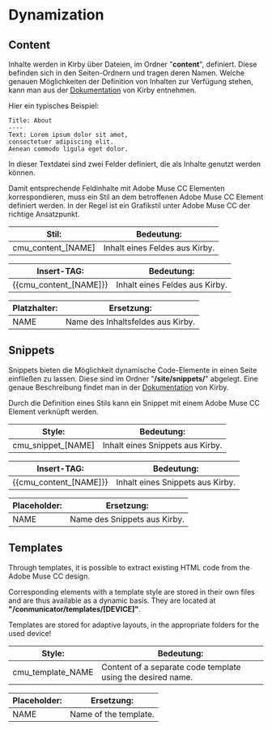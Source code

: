 # Dynamization

## Content
Inhalte werden in Kirby über Dateien, im Ordner "**content**", definiert. Diese befinden sich in den Seiten-Ordnern und tragen deren Namen. Welche genauen Möglichkeiten der Definition von Inhalten zur Verfügung stehen, kann man aus der [Dokumentation](https://getkirby.com/docs/content) von Kirby entnehmen.

Hier ein typisches Beispiel:
```
Title: About
----
Text: Lorem ipsum dolor sit amet,
consectetuer adipiscing elit.
Aenean commodo ligula eget dolor.
```
In dieser Textdatei sind zwei Felder definiert, die als Inhalte genutzt werden können.

Damit entsprechende Feldinhalte mit Adobe Muse CC Elementen korrespondieren, muss ein Stil an dem betroffenen Adobe Muse CC Element definiert werden. In der Regel ist ein Grafikstil unter Adobe Muse CC der richtige Ansatzpunkt.

| Stil: | Bedeutung: |
| --- | --- |
  | cmu\_content\_[NAME] | Inhalt eines Feldes aus Kirby. |
  
| Insert-TAG: | Bedeutung: |
| --- | --- |
  | \{\{cmu\_content\_[NAME]\}\} | Inhalt eines Feldes aus Kirby. |

| Platzhalter: | Ersetzung: |
| --- | --- |
| NAME | Name des Inhaltsfeldes aus Kirby. |

## Snippets
Snippets bieten die Möglichkeit dynamische Code-Elemente in einen Seite einfließen zu lassen. Diese sind im Ordner "**/site/snippets/**" abgelegt. Eine genaue Beschreibung findet man in der [Dokumentation](https://getkirby.com/docs/templates/snippets) von Kirby.

Durch die Definition eines Stils kann ein Snippet mit einem Adobe Muse CC Element verknüpft werden.

| Style: | Bedeutung: |
| --- | --- |
  | cmu\_snippet\_[NAME] | Inhalt eines Snippets aus Kirby. |

| Insert-TAG: | Bedeutung: |
| --- | --- |
  | \{\{cmu\_content\_[NAME]\}\} | Inhalt eines Snippets aus Kirby. |

| Placeholder: | Ersetzung: |
| --- | --- |
| NAME | Name des Snippets aus Kirby. |

## Templates
Through templates, it is possible to extract existing HTML code from the Adobe Muse CC design.

Corresponding elements with a template style are stored in their own files and are thus available as a dynamic basis. They are located at **"/conmunicator/templates/[DEVICE]"**.

Templates are stored for adaptive layouts, in the appropriate folders for the used device!

| Style: | Bedeutung: |
| --- | --- |
| cmu_template_NAME | Content of a separate code template using the desired name.|

| Placeholder: | Ersetzung: |
| --- | --- |
| NAME | Name of the template. |